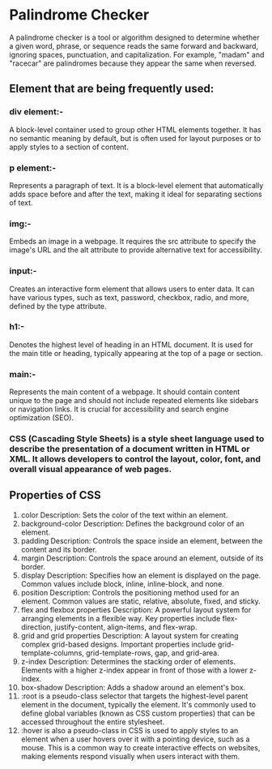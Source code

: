 # Palindrome Checker

A palindrome checker is a tool or algorithm designed to determine whether a given word, phrase, or sequence reads the same forward and backward, ignoring spaces, punctuation, and capitalization. For example, "madam" and "racecar" are palindromes because they appear the same when reversed. 


## Element that are being frequently used:
### div element:-
A block-level container used to group other HTML elements together. It has no semantic meaning by default, but is often used for layout purposes or to apply styles to a section of content.

### p element:-
Represents a paragraph of text. It is a block-level element that automatically adds space before and after the text, making it ideal for separating sections of text.

### img:-
Embeds an image in a webpage. It requires the src attribute to specify the image's URL and the alt attribute to provide alternative text for accessibility.

### input:-
Creates an interactive form element that allows users to enter data. It can have various types, such as text, password, checkbox, radio, and more, defined by the type attribute.

### h1:-
Denotes the highest level of heading in an HTML document. It is used for the main title or heading, typically appearing at the top of a page or section.

### main:-
Represents the main content of a webpage. It should contain content unique to the page and should not include repeated elements like sidebars or navigation links. It is crucial for accessibility and search engine optimization (SEO).

### CSS (Cascading Style Sheets) is a style sheet language used to describe the presentation of a document written in HTML or XML. It allows developers to control the layout, color, font, and overall visual appearance of web pages.
## Properties of CSS
1. color
Description: Sets the color of the text within an element.
2. background-color
Description: Defines the background color of an element.
6. padding
Description: Controls the space inside an element, between the content and its border.
5. margin
Description: Controls the space around an element, outside of its border.
9. display
Description: Specifies how an element is displayed on the page. Common values include block, inline, inline-block, and none.
10. position
Description: Controls the positioning method used for an element. Common values are static, relative, absolute, fixed, and sticky.
12. flex and flexbox properties
Description: A powerful layout system for arranging elements in a flexible way. Key properties include flex-direction, justify-content, align-items, and flex-wrap.
13. grid and grid properties
Description: A layout system for creating complex grid-based designs. Important properties include grid-template-columns, grid-template-rows, gap, and grid-area.
15. z-index
Description: Determines the stacking order of elements. Elements with a higher z-index appear in front of those with a lower z-index.
17. box-shadow
Description: Adds a shadow around an element's box.
18. :root is a pseudo-class selector that targets the highest-level parent element in the document, typically the <html> element. It's commonly used to define global variables (known as CSS custom properties) that can be accessed throughout the entire stylesheet.
19. :hover is also a pseudo-class in CSS is used to apply styles to an element when a user hovers over it with a pointing device, such as a mouse. This is a common way to create interactive effects on websites, making elements respond visually when users interact with them.

